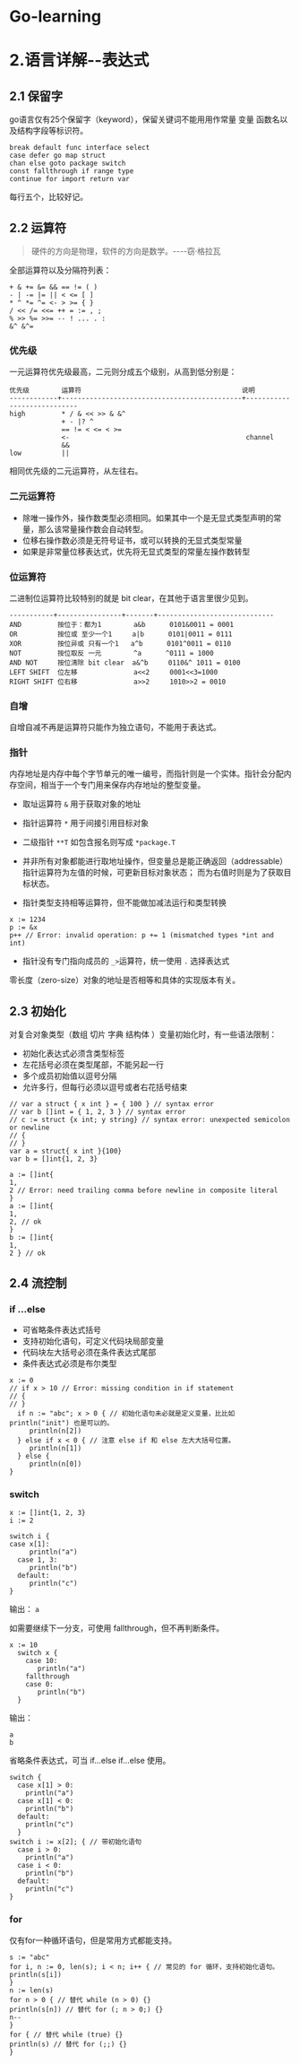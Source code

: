 # Go-learning
# 2.语言详解--表达式
## 2.1 保留字
go语言仅有25个保留字（keyword），保留关键词不能用用作常量 变量 函数名以及结构字段等标识符。

```
break default func interface select
case defer go map struct
chan else goto package switch
const fallthrough if range type
continue for import return var
```
每行五个，比较好记。

## 2.2 运算符

> 硬件的方向是物理，软件的方向是数学。----窃·格拉瓦

全部运算符以及分隔符列表：

```
+ & += &= && == != ( )
- | -= |= || < <= [ ]
* ^ *= ^= <- > >= { }
/ << /= <<= ++ = := , ;
% >> %= >>= -- ! ... . :
&^ &^=
```

### 优先级

一元运算符优先级最高，二元则分成五个级别，从高到低分别是：
```
优先级        运算符                                        说明
------------+---------------------------------------------+----------------------------
high         * / & << >> & &^
             + - |? ^
             == != < <= < >=
             <-                                            channel
             &&
low          ||
```
相同优先级的二元运算符，从左往右。

### 二元运算符

* 除唯一操作外，操作数类型必须相同。如果其中一个是无显式类型声明的常量，那么该常量操作数会自动转型。
* 位移右操作数必须是无符号证书，或可以转换的无显式类型常量
* 如果是非常量位移表达式，优先将无显式类型的常量左操作数转型

### 位运算符

二进制位运算符比较特别的就是 bit clear，在其他于语言里很少见到。
```
-----------+----------------+-------+-----------------------------
AND         按位于：都为1        a&b      0101&0011 = 0001
OR          按位或 至少一个1     a|b      0101|0011 = 0111
XOR         按位异或 只有一个1   a^b      0101^0011 = 0110
NOT         按位取反 一元        ^a      ^0111 = 1000
AND NOT     按位清除 bit clear  a&^b     0110&^ 1011 = 0100
LEFT SHIFT  位左移              a<<2     0001<<3=1000
RIGHT SHIFT 位右移              a>>2     1010>>2 = 0010
```

### 自增

自增自减不再是运算符只能作为独立语句，不能用于表达式。

### 指针

内存地址是内存中每个字节单元的唯一编号，而指针则是一个实体。指针会分配内存空间，相当于一个专门用来保存内存地址的整型变量。

* 取址运算符 `&` 用于获取对象的地址
* 指针运算符 `*` 用于间接引用目标对象
* 二级指针 `**T` 如包含报名则写成 ``*package.T``

* 并非所有对象都能进行取地址操作，但变量总是能正确返回（addressable）指针运算符为左值的时候，可更新目标对象状态；
而为右值时则是为了获取目标状态。

* 指针类型支持相等运算符，但不能做加减法运行和类型转换

```
x := 1234
p := &x
p++ // Error: invalid operation: p += 1 (mismatched types *int and int)
```

* 指针没有专门指向成员的 `_>`运算符，统一使用 `.` 选择表达式

零长度（zero-size）对象的地址是否相等和具体的实现版本有关。

## 2.3 初始化

对复合对象类型（数组 切片 字典 结构体 ）变量初始化时，有一些语法限制：
* 初始化表达式必须含类型标签
* 左花括号必须在类型尾部，不能另起一行
* 多个成员初始值以逗号分隔
* 允许多行，但每行必须以逗号或者右花括号结束

```
// var a struct { x int } = { 100 } // syntax error
// var b []int = { 1, 2, 3 } // syntax error
// c := struct {x int; y string} // syntax error: unexpected semicolon or newline
// {
// }
var a = struct{ x int }{100}
var b = []int{1, 2, 3}
```

```
a := []int{
1,
2 // Error: need trailing comma before newline in composite literal
}
a := []int{
1,
2, // ok
}
b := []int{
1,
2 } // ok
```

## 2.4 流控制

### if ...else

* 可省略条件表达式括号
* 支持初始化语句，可定义代码块局部变量
* 代码块左大括号必须在条件表达式尾部
* 条件表达式必须是布尔类型

```
x := 0
// if x > 10 // Error: missing condition in if statement
// {
// }
  if n := "abc"; x > 0 { // 初始化语句未必就是定义变量，⽐比如 println("init") 也是可以的。
     println(n[2])
  } else if x < 0 { // 注意 else if 和 else 左⼤大括号位置。
     println(n[1])
  } else {
     println(n[0])
}
```
### switch

```
x := []int{1, 2, 3}
i := 2

switch i {
case x[1]:
     println("a")
  case 1, 3:
     println("b")
  default:
     println("c")
}
```
输出：
`a`

如需要继续下一分支，可使用 fallthrough，但不再判断条件。
```
x := 10
  switch x {
    case 10:
       println("a")
    fallthrough
    case 0:
       println("b")
  }
```
输出：
```
a
b
```
省略条件表达式，可当 if...else if...else 使用。
```
switch {
  case x[1] > 0:
    println("a")
  case x[1] < 0:
    println("b")
  default:
    println("c")
  }
switch i := x[2]; { // 带初始化语句
  case i > 0:
    println("a")
  case i < 0:
    println("b")
  default:
    println("c")
}
```
### for
仅有for一种循环语句，但是常用方式都能支持。
```
s := "abc"
for i, n := 0, len(s); i < n; i++ { // 常见的 for 循环，支持初始化语句。
println(s[i])
}
n := len(s)
for n > 0 { // 替代 while (n > 0) {}
println(s[n]) // 替代 for (; n > 0;) {}
n--
}
for { // 替代 while (true) {}
println(s) // 替代 for (;;) {}
}
```
